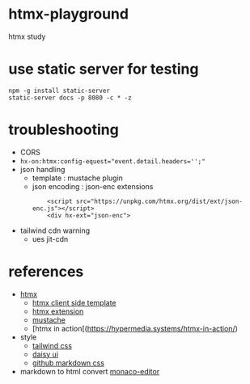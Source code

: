 # htmx-playground
htmx study

# use static server for testing
```shell
npm -g install static-server
static-server docs -p 8080 -c * -z 
```

# troubleshooting
- CORS
 - `hx-on:htmx:config-equest="event.detail.headers='';"`
- json handling
  - template : mustache plugin
  - json encoding : json-enc extensions 
    ```
        <script src="https://unpkg.com/htmx.org/dist/ext/json-enc.js"></script>
        <div hx-ext="json-enc">
    ```  
- tailwind cdn warning
  - ues jit-cdn

# references
- [htmx](https://htmx.org)
  - [htmx client side template](https://htmx.org/extensions/client-side-templates)
  - [htmx extension](https://htmx.org/attributes/hx-ext/)
  - [mustache](https://github.com/janl/mustache.js)
  - [htmx in action[(https://hypermedia.systems/htmx-in-action/)
- style 
  - [tailwind css](https://tailwindcss.com)
  - [daisy ui](https://daisyui.com/)
  - [github markdown css](https://github.com/sindresorhus/github-markdown-css)
- markdown to html convert [monaco-editor](https://microsoft.github.io/monaco-editor/)
